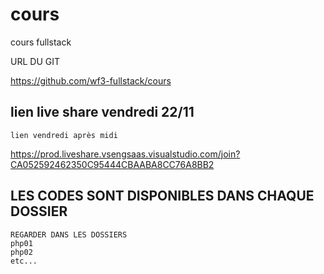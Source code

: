 # cours


cours fullstack

URL DU GIT

https://github.com/wf3-fullstack/cours


## lien live share vendredi 22/11

    lien vendredi après midi
    
https://prod.liveshare.vsengsaas.visualstudio.com/join?CA052592462350C95444CBAABA8CC76A8BB2


## LES CODES SONT DISPONIBLES DANS CHAQUE DOSSIER 

    REGARDER DANS LES DOSSIERS 
    php01
    php02
    etc...

  


























